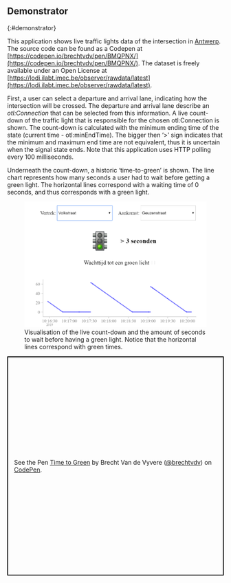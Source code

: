 ## Demonstrator
{:#demonstrator}

This application shows live traffic lights data of the intersection in [Antwerp](https://www.openstreetmap.org/#map=19/51.21205/4.39717). The source code can be found as a Codepen at [https://codepen.io/brechtvdv/pen/BMQPNX/](https://codepen.io/brechtvdv/pen/BMQPNX/). The dataset is freely available under an Open License at [https://lodi.ilabt.imec.be/observer/rawdata/latest](https://lodi.ilabt.imec.be/observer/rawdata/latest).

First, a user can select a departure and arrival lane, indicating how the intersection will be crossed.
The departure and arrival lane describe an _otl:Connection_ that can be selected from this  information.
A live count-down of the traffic light that is responsible for the chosen otl:Connection is shown.
The count-down is calculated with the minimum ending time of the state (current time - otl:minEndTime). The bigger then ‘>’ sign indicates that the minimum and maximum end time are not equivalent, thus it is uncertain when the signal state ends. 
Note that this application uses HTTP polling every 100 milliseconds.

Underneath the count-down, a historic ‘time-to-green’ is shown. The line chart represents how many seconds a user had to wait before getting a green light. The horizontal lines correspond with a waiting time of 0 seconds, and thus corresponds with a green light.

<figure id="codepen">
<center>
<img src="img/codepen.PNG">
</center>
<figcaption markdown="block">
Visualisation of the live count-down and the amount of seconds to wait before having a green light. Notice that the horizontal lines correspond with green times.
</figcaption>
</figure>

<p class="codepen" data-height="510" data-theme-id="0" data-default-tab="result" data-user="brechtvdv" data-slug-hash="BMQPNX" style="height: 510px; box-sizing: border-box; display: flex; align-items: center; justify-content: center; border: 2px solid black; margin: 1em 0; padding: 1em;" data-pen-title="Time to Green">
  <span>See the Pen <a href="https://codepen.io/brechtvdv/pen/BMQPNX/">
  Time to Green</a> by Brecht Van de Vyvere (<a href="https://codepen.io/brechtvdv">@brechtvdv</a>)
  on <a href="https://codepen.io">CodePen</a>.</span>
</p>
<script async src="https://static.codepen.io/assets/embed/ei.js"></script>

